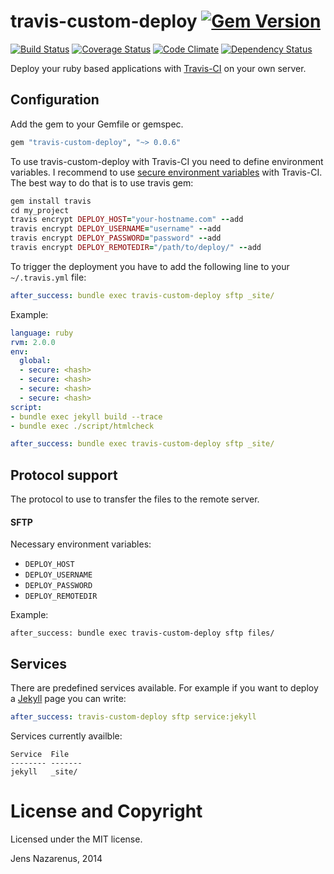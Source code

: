 travis-custom-deploy [![Gem Version](https://badge.fury.io/rb/travis-custom-deploy.png)](http://badge.fury.io/rb/travis-custom-deploy) 
====================
 [![Build Status](https://travis-ci.org/jens-na/travis-custom-deploy.png?branch=master)](https://travis-ci.org/jens-na/travis-custom-deploy) 
 [![Coverage Status](https://coveralls.io/repos/jens-na/travis-custom-deploy/badge.png?branch=master)](https://coveralls.io/r/jens-na/travis-custom-deploy?branch=master)
 [![Code Climate](https://codeclimate.com/github/jens-na/travis-custom-deploy.png)](https://codeclimate.com/github/jens-na/travis-custom-deploy)
 [![Dependency Status](https://gemnasium.com/jens-na/travis-custom-deploy.png)](https://gemnasium.com/jens-na/travis-custom-deploy)

Deploy your ruby based applications with [Travis-CI](https://travis-ci.org/) on your own server.

Configuration
-------------
Add the gem to your Gemfile or gemspec.

```ruby
gem "travis-custom-deploy", "~> 0.0.6"
```
To use travis-custom-deploy with Travis-CI you need to define environment variables. I recommend
to use [secure environment variables](http://about.travis-ci.org/docs/user/build-configuration/#Secure-environment-variables) with Travis-CI. The best way to do that is to use travis gem:
```ruby
gem install travis
cd my_project
travis encrypt DEPLOY_HOST="your-hostname.com" --add
travis encrypt DEPLOY_USERNAME="username" --add
travis encrypt DEPLOY_PASSWORD="password" --add
travis encrypt DEPLOY_REMOTEDIR="/path/to/deploy/" --add
```

To trigger the deployment you have to add the following line to your `~/.travis.yml` file:
```yml
after_success: bundle exec travis-custom-deploy sftp _site/
```

Example:
```yml
language: ruby
rvm: 2.0.0
env:
  global:
  - secure: <hash>
  - secure: <hash>
  - secure: <hash>
  - secure: <hash>
script:
- bundle exec jekyll build --trace
- bundle exec ./script/htmlcheck

after_success: bundle exec travis-custom-deploy sftp _site/
```

Protocol support
----------------
The protocol to use to transfer the files to the remote server.

#### SFTP

Necessary environment variables:
- `DEPLOY_HOST`
- `DEPLOY_USERNAME`
- `DEPLOY_PASSWORD`
- `DEPLOY_REMOTEDIR`

Example:
```
after_success: bundle exec travis-custom-deploy sftp files/
```

Services
--------
There are predefined services available. For example if you want to deploy a [Jekyll](https://github.com/jekyll/jekyll) page you can write:

```yml
after_success: travis-custom-deploy sftp service:jekyll
```

Services currently availble:
```
Service  File
-------- -------
jekyll   _site/
```

License and Copyright
=====================
Licensed under the MIT license. 

Jens Nazarenus, 2014
